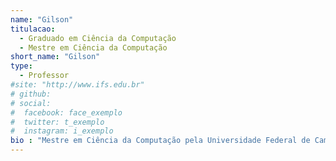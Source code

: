 ```yaml
---
name: "Gilson"
titulacao: 
  - Graduado em Ciência da Computação
  - Mestre em Ciência da Computação
short_name: "Gilson"
type: 
  - Professor
#site: "http://www.ifs.edu.br"
# github: 
# social:
#  facebook: face_exemplo
#  twitter: t_exemplo
#  instagram: i_exemplo
bio : "Mestre em Ciência da Computação pela Universidade Federal de Campina Grande (2009). Professor do Ensino Básico, Técnico e Tecnológico do Instituto Federal de Sergipe (IFS) desde 2012. Tem experiência na área de Inteligência Artificial, com ênfase em Educação, atuando principalmente nos seguintes temas: ambiente inteligentes, games e gamificação, chatbot, redes neurais, raciocínio baseado em casos, algoritmos genéticos e mineração de dados."
---
```

